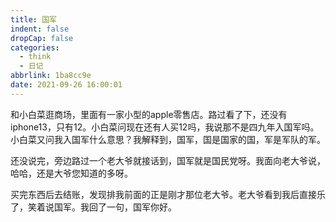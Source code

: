 ```yaml
---
title: 国军
indent: false
dropCap: false
categories:
  - think
  - 日记
abbrlink: 1ba8cc9e
date: 2021-09-26 16:00:01
---
```


和小白菜逛商场，里面有一家小型的apple零售店。路过看了下，还没有iphone13，只有12。小白菜问现在还有人买12吗，我说那不是四九年入国军吗。小白菜又问我入国军什么意思？我解释到，国军，国是国家的国，军是军队的军。


还没说完，旁边路过一个老大爷就接话到，国军就是国民党呀。我面向老大爷说，哈哈，还是大爷您知道的多呀。

买完东西后去结账，发现排我前面的正是刚才那位老大爷。老大爷看到我后直接乐了，笑着说国军。我回了一句，国军你好。
